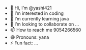 - 👋 Hi, I’m @yashi421
- 👀 I’m interested in coding
- 🌱 I’m currently learning java 
- 💞️ I’m looking to collaborate on ...
- 📫 How to reach me 9054266560
- 😄 Pronouns: yana
- ⚡ Fun fact: ...

<!---
yashi421/yashi421 is a ✨ special ✨ repository because its `README.md` (this file) appears on your GitHub profile.
You can click the Preview link to take a look at your changes.
--->
